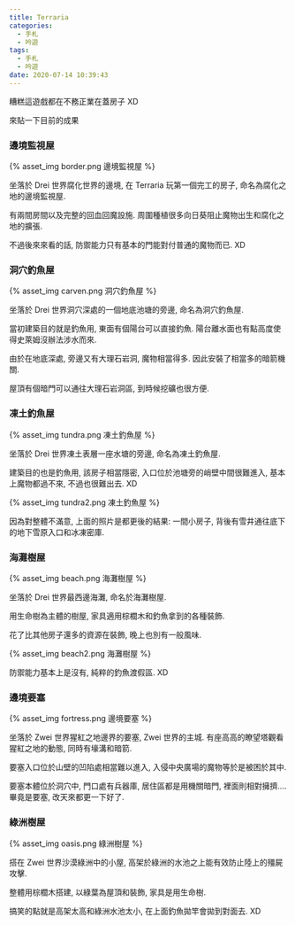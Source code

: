 ```yaml
---
title: Terraria
categories:
  - 手札
  - 吟遊
tags:
  - 手札
  - 吟遊
date: 2020-07-14 10:39:43
---
```

糟糕這遊戲都在不務正業在蓋房子 XD

來貼一下目前的成果

### 邊境監視屋
{% asset_img border.png 邊境監視屋 %}

坐落於 Drei 世界腐化世界的邊境, 在 Terraria 玩第一個完工的房子, 命名為腐化之地的邊境監視屋.

有兩間房間以及完整的回血回魔設施. 周圍種植很多向日葵阻止魔物出生和腐化之地的擴張.

不過後來來看的話, 防禦能力只有基本的門能對付普通的魔物而已. XD

### 洞穴釣魚屋
{% asset_img carven.png 洞穴釣魚屋 %}

坐落於 Drei 世界洞穴深處的一個地底池塘的旁邊, 命名為洞穴釣魚屋.

當初建築目的就是釣魚用, 東面有個陽台可以直接釣魚. 陽台離水面也有點高度使得史萊姆沒辦法涉水而來.

由於在地底深處, 旁邊又有大理石岩洞, 魔物相當得多. 因此安裝了相當多的暗箭機關.

屋頂有個暗門可以通往大理石岩洞區, 到時候挖礦也很方便.

### 凍土釣魚屋
{% asset_img tundra.png 凍土釣魚屋 %}

坐落於 Drei 世界凍土表層一座水塘的旁邊, 命名為凍土釣魚屋.

建築目的也是釣魚用, 該房子相當隱密, 入口位於池塘旁的峭壁中間很難進入, 基本上魔物都過不來, 不過也很難出去. XD

{% asset_img tundra2.png 凍土釣魚屋 %}

因為對整體不滿意, 上面的照片是都更後的結果: 一間小房子, 背後有雪井通往底下的地下雪原入口和冰凍密庫.

### 海灘樹屋
{% asset_img beach.png 海灘樹屋 %}

坐落於 Drei 世界最西邊海灘, 命名於海灘樹屋.

用生命樹為主體的樹屋, 家具適用棕櫚木和釣魚拿到的各種裝飾.

花了比其他房子還多的資源在裝飾, 晚上也別有一般風味.

{% asset_img beach2.png 海灘樹屋 %}

防禦能力基本上是沒有, 純粹的釣魚渡假區. XD

### 邊境要塞
{% asset_img fortress.png 邊境要塞 %}

坐落於 Zwei 世界猩紅之地邊界的要塞, Zwei 世界的主城. 有座高高的瞭望塔觀看猩紅之地的動態, 同時有壕溝和暗箭.

要塞入口位於山壁的凹陷處相當難以進入, 入侵中央廣場的魔物等於是被困於其中.

要塞本體位於洞穴中, 門口處有兵器庫, 居住區都是用機關暗門, 裡面則相對擁擠....畢竟是要塞, 改天來都更一下好了.

### 綠洲樹屋
{% asset_img oasis.png 綠洲樹屋 %}

搭在 Zwei 世界沙漠綠洲中的小屋, 高架於綠洲的水池之上能有效防止陸上的殭屍攻擊.

整體用棕櫚木搭建, 以綠葉為屋頂和裝飾, 家具是用生命樹.

搞笑的點就是高架太高和綠洲水池太小, 在上面釣魚拋竿會拋到對面去. XD
